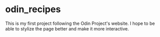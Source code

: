 # odin_recipes

This is my first project following the Odin Project's website.
I hope to be able to stylize the page better and make it more interactive.

